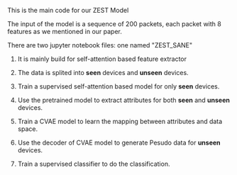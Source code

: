 This is the main code for our ZEST Model 


The input of the model is a sequence of 200 packets, each packet with 8 features as we mentioned in our paper. 

There are two jupyter notebook files: 
one named "ZEST_SANE" 
1. It is mainly build for self-attention based feature extractor




1. The data is splited into **seen** devices and **unseen** devices. 
2. Train a supervised self-attention based model for only **seen** devices. 
3. Use the pretrained model to extract attributes for both **seen** and **unseen** devices.
4. Train a CVAE model to learn the mapping between attributes and data space.
5. Use the decoder of CVAE model to generate Pesudo data for **unseen** devices.
6. Train a supervised classifier to do the classification.




